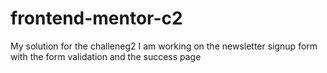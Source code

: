 # frontend-mentor-c2


My solution for the challeneg2
I am working on the newsletter signup form with the form validation and the success page
